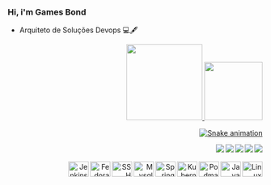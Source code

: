 ### Hi, i'm Games Bond 



- Arquiteto de Soluções Devops 💻🖋


<div align="right">
  <a href="https://github.com/Bondance">
  <img height="150em" src="https://github-readme-stats.vercel.app/api?username=Bondance&show_icons=true&theme=dracula&include_all_commits=true&count_private=true&theme=dark"/>
  <img height="115em" src="https://github-readme-stats.vercel.app/api/top-langs/?username=Bondance&layout=compact&langs_count=7&theme=dark&theme=dracula"/>
    
    
</div>
 
  <div style="display: inline_block; text-align: right">
      
  ![Snake animation](https://github.com/Bondance/Bondance/blob/output/github-contribution-grid-snake.svg)<br>
    
  <a href = "mailto:bondance@gmail.com"><img align="right" src="https://img.shields.io/badge/-Gmail-%23333?style=for-the-badge&logo=gmail&logoColor=white" target="_blank"></a>
  <a href="" target="_blank"><img align="right" src="https://img.shields.io/badge/Java-ED8B00?style=for-the-badge&logo=java&logoColor=white"></a>
  <a href="" target="_blank"><img align="right" src="https://img.shields.io/badge/Spring-6DB33F?style=for-the-badge&logo=spring&logoColor=white"></a>
  <a href="https://www.linkedin.com/in/danielbondance/" target="_blank"><img align="right" src="https://img.shields.io/badge/-LinkedIn-%230077B5?style=for-the-badge&logo=linkedin&logoColor=white" target="_blank"></a>
  <a href="https://www.linux.org/" target="_blank"><img align="right" src="https://img.shields.io/badge/Linux-FCC624?style=for-the-badge&logo=linux&logoColor=black"></a>

</div>
  
   <div style="display: inline_block; text-align: right"><br><br>

  <img align="right" alt="Linux" height="30" width="40" src="https://cdn.jsdelivr.net/gh/devicons/devicon/icons/linux/linux-original.svg">
  <img align="right" alt="Java" height="30" width="40" src="https://cdn.jsdelivr.net/gh/devicons/devicon/icons/java/java-original.svg"> 
  <img align="right" alt="Podman" height="30" width="40" src="https://cdn.jsdelivr.net/gh/devicons/devicon/icons/podman/podman-original.svg">
  <img align="right" alt="Kubernets" height="30" width="40" src="https://cdn.jsdelivr.net/gh/devicons/devicon/icons/kubernetes/kubernetes-plain.svg" >   
  <img align="right" alt="Spring" height="30" width="40" src="https://cdn.jsdelivr.net/gh/devicons/devicon/icons/spring/spring-original.svg">
  <img align="right" alt="Mysql" height="30" width="40" src="https://cdn.jsdelivr.net/gh/devicons/devicon/icons/mysql/mysql-original.svg">
  <img align="right" alt="SSH" height="30" width="40" src="https://cdn.jsdelivr.net/gh/devicons/devicon/icons/ssh/ssh-original.svg">
  <img align="right" alt="Fedora" height="30" width="40" src="https://cdn.jsdelivr.net/gh/devicons/devicon/icons/fedora/fedora-original.svg">
  <img align="right" alt="Jenkins" height="30" width="40" src="https://cdn.jsdelivr.net/gh/devicons/devicon/icons/jenkins/jenkins-original.svg">
  
</div> 
  
  
  

